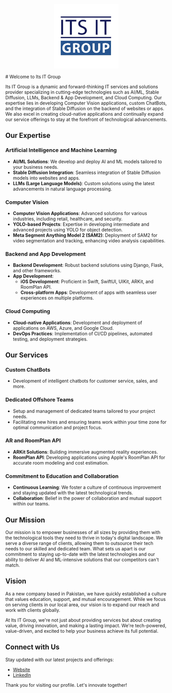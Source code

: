 <!-- ![Its IT Group Logo](./logo.jpeg) Replace with your actual logo URL -->
<p align="center">
  <img src="./logo.jpeg" alt="Its IT Group Logo" width="200"/>
</p>
# Welcome to Its IT Group

Its IT Group is a dynamic and forward-thinking IT services and solutions provider specializing in cutting-edge technologies such as AI/ML, Stable Diffusion, LLMs, Backend & App Development, and Cloud Computing. Our expertise lies in developing Computer Vision applications, custom ChatBots, and the integration of Stable Diffusion on the backend of websites or apps. We also excel in creating cloud-native applications and continually expand our service offerings to stay at the forefront of technological advancements.

## Our Expertise

### Artificial Intelligence and Machine Learning
- **AI/ML Solutions**: We develop and deploy AI and ML models tailored to your business needs.
- **Stable Diffusion Integration**: Seamless integration of Stable Diffusion models into websites and apps.
- **LLMs (Large Language Models)**: Custom solutions using the latest advancements in natural language processing.

### Computer Vision
- **Computer Vision Applications**: Advanced solutions for various industries, including retail, healthcare, and security.
- **YOLO-based Projects**: Expertise in developing intermediate and advanced projects using YOLO for object detection.
- **Meta Segment Anything Model 2 (SAM2)**: Deployment of SAM2 for video segmentation and tracking, enhancing video analysis capabilities.

### Backend and App Development
- **Backend Development**: Robust backend solutions using Django, Flask, and other frameworks.
- **App Development**: 
  - **iOS Development**: Proficient in Swift, SwiftUI, UIKit, ARKit, and RoomPlan API.
  - **Cross-platform Apps**: Development of apps with seamless user experiences on multiple platforms.

### Cloud Computing
- **Cloud-native Applications**: Development and deployment of applications on AWS, Azure, and Google Cloud.
- **DevOps Practices**: Implementation of CI/CD pipelines, automated testing, and deployment strategies.

## Our Services

### Custom ChatBots
- Development of intelligent chatbots for customer service, sales, and more.

### Dedicated Offshore Teams
- Setup and management of dedicated teams tailored to your project needs.
- Facilitating new hires and ensuring teams work within your time zone for optimal communication and project focus.

### AR and RoomPlan API
- **ARKit Solutions**: Building immersive augmented reality experiences.
- **RoomPlan API**: Developing applications using Apple's RoomPlan API for accurate room modeling and cost estimation.

### Commitment to Education and Collaboration
- **Continuous Learning**: We foster a culture of continuous improvement and staying updated with the latest technological trends.
- **Collaboration**: Belief in the power of collaboration and mutual support within our teams.

## Our Mission
Our mission is to empower businesses of all sizes by providing them with the technological tools they need to thrive in today's digital landscape. We serve a diverse range of clients, allowing them to outsource their tech needs to our skilled and dedicated team. What sets us apart is our commitment to staying up-to-date with the latest technologies and our ability to deliver AI and ML-intensive solutions that our competitors can't match.

## Vision
As a new company based in Pakistan, we have quickly established a culture that values education, support, and mutual encouragement. While we focus on serving clients in our local area, our vision is to expand our reach and work with clients globally.

At Its IT Group, we're not just about providing services but about creating value, driving innovation, and making a lasting impact. We're tech-powered, value-driven, and excited to help your business achieve its full potential.

## Connect with Us
Stay updated with our latest projects and offerings:
- [Website](#https://www.itsitgroup.com/)
- [LinkedIn](#https://www.linkedin.com/company/its-it-group)

Thank you for visiting our profile. Let's innovate together!